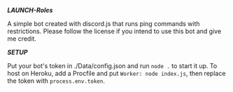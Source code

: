 **_LAUNCH-Roles_**

A simple bot created with discord.js that runs ping commands with restrictions. Please follow the license if you intend to use this bot and give me credit.

**_SETUP_**

Put your bot's token in ./Data/config.json and run `node .` to start it up. To host on Heroku, add a Procfile and put `Worker: node index.js`, then replace the token with `process.env.token`.

